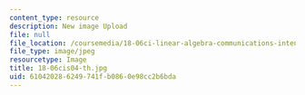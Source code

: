 ```yaml
---
content_type: resource
description: New image Upload
file: null
file_location: /coursemedia/18-06ci-linear-algebra-communications-intensive-spring-2004/610420286249741fb0860e98cc2b6bda_18-06cis04-th.jpg
file_type: image/jpeg
resourcetype: Image
title: 18-06cis04-th.jpg
uid: 61042028-6249-741f-b086-0e98cc2b6bda
---
```

